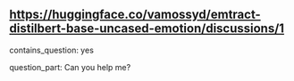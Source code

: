 ## https://huggingface.co/vamossyd/emtract-distilbert-base-uncased-emotion/discussions/1

contains_question: yes

question_part: 
Can you help me?